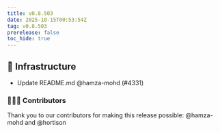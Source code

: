 ```yaml
---
title: v0.8.503
date: 2025-10-15T00:53:54Z
tag: v0.8.503
prerelease: false
toc_hide: true
---
```


## 🦴 Infrastructure

- Update README.md @hamza-mohd (#4331)

### 👨🏽‍💻 Contributors

Thank you to our contributors for making this release possible:
@hamza-mohd and @hortison

